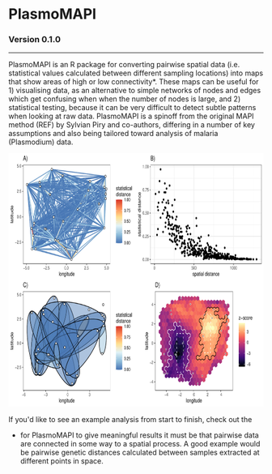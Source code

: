 # PlasmoMAPI
### Version 0.1.0

--------------------------------------------------------------------------------------------------------------------------------

PlasmoMAPI is an R package for converting pairwise spatial data (i.e. statistical values calculated between different sampling locations) into maps that show areas of high or low connectivity*. These maps can be useful for 1) visualising data, as an alternative to simple networks of nodes and edges which get confusing when when the number of nodes is large, and 2) statistical testing, because it can be very difficult to detect subtle patterns when looking at raw data. PlasmoMAPI is a spinoff from the original MAPI method (REF) by Sylvian Piry and co-authors, differing in a number of key assumptions and also being tailored toward analysis of malaria (Plasmodium) data.

<img src="https://raw.githubusercontent.com/mrc-ide/PlasmoMAPI/master/R_ignore/web_images/main_page.pdf" height="500px" width="800px" />

If you'd like to see an example analysis from start to finish, check out the 

* for PlasmoMAPI to give meaningful results it must be that pairwise data are connected in some way to a spatial process. A good example would be pairwise genetic distances calculated between samples extracted at different points in space.
